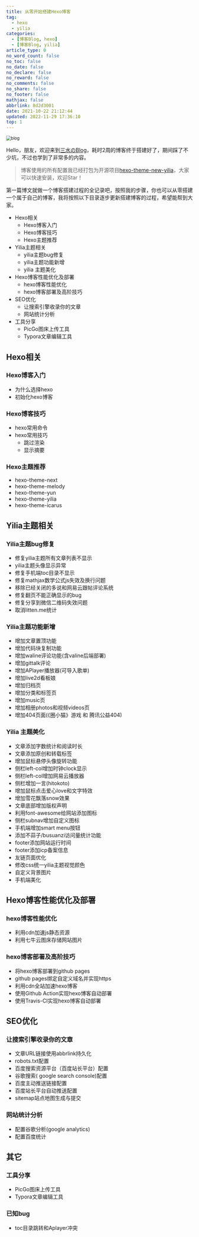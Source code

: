 ```yaml
---
title: 从零开始搭建Hexo博客
tag:
  - hexo
  - yilia
categories:
  - [博客Blog, hexo]
  - [博客Blog, yilia]
article_type: 0
no_word_count: false
no_toc: false
no_date: false
no_declare: false
no_reward: false
no_comments: false
no_share: false
no_footer: false
mathjax: false
abbrlink: 8d2d3001
date: 2021-10-22 21:12:44
updated: 2022-11-29 17:36:10
top: 1
---
```


<img src="https://qiniu.findn.cn/blog/photos/article/blog.jpg" alt="blog" style="zoom:80%;" />

Hello，朋友，欢迎来到[三水のBlog](https://sanshui.findn.cn/)，耗时2周的博客终于搭建好了，期间踩了不少坑，不过也学到了非常多的内容。

> 博客使用的所有配置我已经打包为开源项目[hexo-theme-new-yilia](https://github.com/jackhanyuan/hexo-theme-new-yilia)，大家可以快速安装，欢迎Star！

<!--more-->

第一篇博文就做一个博客搭建过程的全记录吧，按照我的步骤，你也可以从零搭建一个属于自己的博客，我将按照以下目录逐步更新搭建博客的过程，希望能帮到大家。

- Hexo相关
	- Hexo博客入门
	- Hexo博客技巧
	- Hexo主题推荐
- Yilia主题相关
	- yilia主题bug修复
	- yilia主题功能新增
	- yilia 主题美化
- Hexo博客性能优化及部署
	- hexo博客性能优化
	- hexo博客部署及高阶技巧
- SEO优化
	- 让搜索引擎收录你的文章
	- 网站统计分析
- 工具分享
	- PicGo图床上传工具
	- Typora文章编辑工具

## Hexo相关

### Hexo博客入门

- 为什么选择hexo
- 初始化hexo博客

### Hexo博客技巧

- hexo常用命令
- hexo常用技巧
	- 跳过渲染
	- 显示摘要

### Hexo主题推荐

- hexo-theme-next
- hexo-theme-melody
- hexo-theme-yun
- hexo-theme-yilia
- hexo-theme-icarus

## Yilia主题相关

### Yilia主题bug修复

- 修复yilia主题所有文章列表不显示
- yilia主题头像显示异常
- 修复手机端toc目录不显示
- 修复mathjax数学公式js失效及换行问题
- 移除已经关闭的多说和网易云跟帖评论系统
- 修复翻页不能正确显示的bug
- 修复分享到微信二维码失效问题
- 取消litten.me统计

### Yilia主题功能新增

- 增加文章置顶功能
- 增加代码块复制功能
- 增加waline评论功能(含valine后端部署)
- 增加gittalk评论
- 增加APlayer播放器(可导入歌单)
- 增加live2d看板娘
- 增加归档页
- 增加分类和标签页
- 增加music页
- 增加相册photos和视频videos页
- 增加404页面(《圈小猫》游戏 和 腾讯公益404)

### Yilia 主题美化

- 文章添加字数统计和阅读时长
- 文章添加原创和转载标签
- 增加鼠标悬停头像旋转功能
- 侧栏left-col增加时钟clock显示
- 侧栏left-col增加网易云播放器
- 侧栏增加一言(hitokoto)
- 增加鼠标点击爱心love和文字特效
- 增加雪花飘落snow效果
- 文章底部增加版权声明
- 利用font-awesome给网站添加图标
- 侧栏subnav增加自定义图标
- 手机端增加smart menu按钮
- 添加不蒜子/busuanzi访问量统计功能
- footer添加网站运行时间
- footer添加icp备案信息
- 友链页面优化
- 修改css统一yilia主题视觉颜色
- 自定义背景图片
- 手机端美化

## Hexo博客性能优化及部署

### hexo博客性能优化

- 利用cdn加速js静态资源
- 利用七牛云图床存储网站图片

### hexo博客部署及高阶技巧

- 将hexo博客部署到github pages
- github pages绑定自定义域名并实现https
- 利用cdn全站加速hexo博客
- 使用Github Action实现hexo博客自动部署
- 使用Travis-CI实现hexo博客自动部署

## SEO优化

### 让搜索引擎收录你的文章

- 文章URL链接使用abbrlink持久化
- robots.txt配置
- 百度搜索资源平台（百度站长平台）配置
- 谷歌搜索( google search console)配置
- 百度主动推送链接配置
- 百度站长平台自动推送配置
- sitemap站点地图生成与提交

### 网站统计分析

- 配置谷歌分析(google analytics)
- 配置百度统计

## 其它

### 工具分享

- PicGo图床上传工具
- Typora文章编辑工具

### 已知bug

- toc目录跳转和Aplayer冲突
